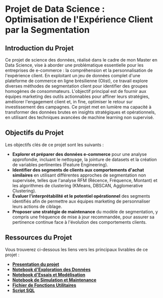 # Projet de Data Science : Optimisation de l'Expérience Client par la Segmentation

## Introduction du Projet

Ce projet de science des données, réalisé dans le cadre de mon Master en Data Science, vise à aborder une problématique essentielle pour les entreprises de e-commerce : la compréhension et la personnalisation de l'expérience client. En exploitant un jeu de données complet d'une plateforme de commerce en ligne brésilienne (Olist), ce travail explore diverses méthodes de segmentation client pour identifier des groupes homogènes de consommateurs. L'objectif principal est de fournir aux équipes marketing des outils actionnables pour affiner leurs stratégies, améliorer l'engagement client et, in fine, optimiser le retour sur investissement des campagnes. Ce projet met en lumière ma capacité à transformer des données brutes en insights stratégiques et opérationnels, en utilisant des techniques avancées de machine learning non supervisé.

## Objectifs du Projet

Les objectifs clés de ce projet sont les suivants :
* **Explorer et préparer des données e-commerce** pour une analyse approfondie, incluant le nettoyage, la jointure de datasets et la création de variables pertinentes (Feature Engineering).
* **Identifier des segments de clients aux comportements d'achat similaires** en utilisant différentes approches de segmentation non supervisée, telles que l'analyse RFM (Récence, Fréquence, Montant) et les algorithmes de clustering (KMeans, DBSCAN, Agglomerative Clustering).
* **Évaluer l'interprétabilité et le potentiel opérationnel** des segments identifiés afin de permettre aux équipes marketing de personnaliser leurs actions de ciblage.
* **Proposer une stratégie de maintenance** du modèle de segmentation, y compris une fréquence de mise à jour recommandée, pour assurer sa pertinence continue face à l'évolution des comportements clients.

## Ressources du Projet

Vous trouverez ci-dessous les liens vers les principaux livrables de ce projet :

* [**Presentation du projet**](https://github.com/jademayalb/segmentation-client-ecommerce/blob/1c35201caa35bf3ca57689233e1bd796ba63fbdd/data/presentation.pdf)
* [**Notebook d'Exploration des Données**](https://github.com/jademayalb/segmentation-client-ecommerce/blob/fdc5859645e40dcf05081b974330caaf50cce5d1/notebooks/notebook_exploration.ipynb)
* [**Notebook d'Essais et Modélisation**](https://github.com/jademayalb/segmentation-client-ecommerce/blob/8d64c935ea4334e35efc1e9db8f1280ad82032ea/notebooks/notebook_essais.ipynb)
* [**Notebook de Simulation et Maintenance**](https://github.com/jademayalb/segmentation-client-ecommerce/blob/8f2fc6e4b99c6a2c7f175f07ba3d15aefec7b87a/notebooks/notebook_simulation.ipynb)
* [**Fichier de Fonctions Utilitaires**](https://github.com/jademayalb/segmentation-client-ecommerce/blob/69199fe953d65e0b70e52dcbc95d523dea32d686/notebooks/fonctions.ipynb)
* [**Script SQL**](https://github.com/jademayalb/segmentation-client-ecommerce/blob/3dc26f36f9f3aee531b15a2714a2800fb4c9a65d/sql/script.sql)
